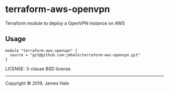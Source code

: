 # terraform-aws-openvpn

Terraform module to deploy a OpenVPN instance on AWS

## Usage

```
module "terraform-aws-openvpn" {
  source = "git@github.com:jmhale/terraform-aws-openvpn.git"
}

```


LICENSE: 3-clause BSD license.


---
Copyright © 2019, James Hale
